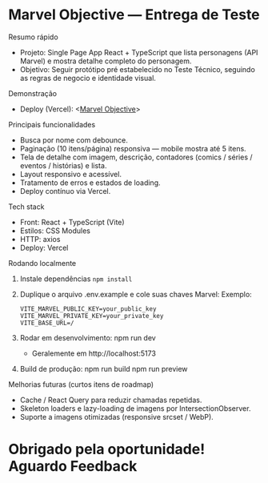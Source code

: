 # Marvel Objective — Entrega de Teste

Resumo rápido
- Projeto: Single Page App React + TypeScript que lista personagens (API Marvel) e mostra detalhe completo do personagem.
- Objetivo: Seguir protótipo pré estabelecido no Teste Técnico, seguindo as regras de negocio e identidade visual.

Demonstração
- Deploy (Vercel): <[Marvel Objective](https://marvel-objective-peach.vercel.app/)>

Principais funcionalidades
- Busca por nome com debounce.
- Paginação (10 itens/página) responsiva — mobile mostra até 5 itens.
- Tela de detalhe com imagem, descrição, contadores (comics / séries / eventos / histórias) e lista.
- Layout responsivo e acessível.
- Tratamento de erros e estados de loading.
- Deploy contínuo via Vercel.

Tech stack
- Front: React + TypeScript (Vite)
- Estilos: CSS Modules
- HTTP: axios
- Deploy: Vercel

Rodando localmente
1. Instale dependências
   ```npm install```

2. Duplique o arquivo .env.example e cole suas chaves Marvel:
   Exemplo:
   ```
   VITE_MARVEL_PUBLIC_KEY=your_public_key
   VITE_MARVEL_PRIVATE_KEY=your_private_key
   VITE_BASE_URL=/
   ```

3. Rodar em desenvolvimento:
   npm run dev
   - Geralemente em http://localhost:5173

4. Build de produção:
   npm run build
   npm run preview


Melhorias futuras (curtos itens de roadmap)
- Cache / React Query para reduzir chamadas repetidas.
- Skeleton loaders e lazy-loading de imagens por IntersectionObserver.
- Suporte a imagens otimizadas (responsive srcset / WebP).


# Obrigado pela oportunidade! Aguardo Feedback
